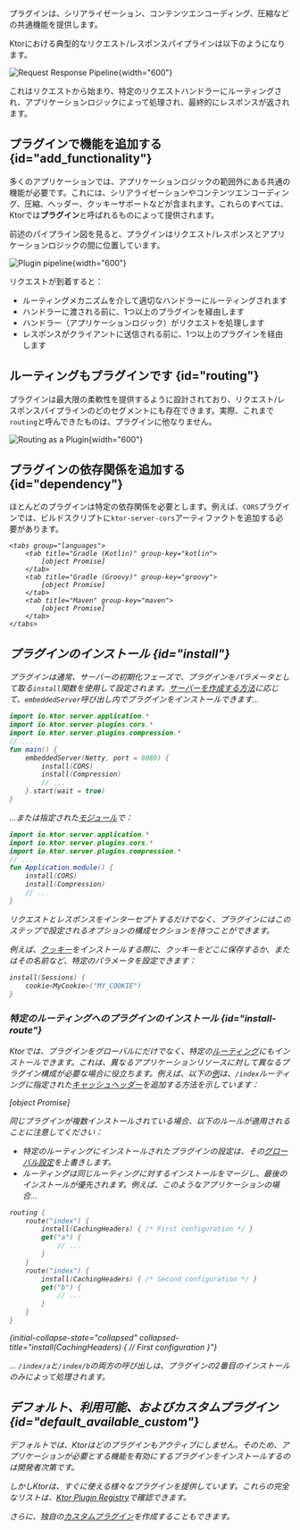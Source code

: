 [//]: # (title: サーバープラグイン)

<show-structure for="chapter" depth="2"/>

<link-summary>
プラグインは、シリアライゼーション、コンテンツエンコーディング、圧縮などの共通機能を提供します。
</link-summary>

Ktorにおける典型的なリクエスト/レスポンスパイプラインは以下のようになります。

![Request Response Pipeline](request-response-pipeline.png){width="600"}

これはリクエストから始まり、特定のリクエストハンドラーにルーティングされ、アプリケーションロジックによって処理され、最終的にレスポンスが返されます。

## プラグインで機能を追加する {id="add_functionality"}

多くのアプリケーションでは、アプリケーションロジックの範囲外にある共通の機能が必要です。これには、シリアライゼーションやコンテンツエンコーディング、圧縮、ヘッダー、クッキーサポートなどが含まれます。これらのすべては、Ktorでは**プラグイン**と呼ばれるものによって提供されます。

前述のパイプライン図を見ると、プラグインはリクエスト/レスポンスとアプリケーションロジックの間に位置しています。

![Plugin pipeline](plugin-pipeline.png){width="600"}

リクエストが到着すると：

*   ルーティングメカニズムを介して適切なハンドラーにルーティングされます
*   ハンドラーに渡される前に、1つ以上のプラグインを経由します
*   ハンドラー（アプリケーションロジック）がリクエストを処理します
*   レスポンスがクライアントに送信される前に、1つ以上のプラグインを経由します

## ルーティングもプラグインです {id="routing"}

プラグインは最大限の柔軟性を提供するように設計されており、リクエスト/レスポンスパイプラインのどのセグメントにも存在できます。実際、これまで`routing`と呼んできたものは、プラグインに他なりません。

![Routing as a Plugin](plugin-pipeline-routing.png){width="600"}

## プラグインの依存関係を追加する {id="dependency"}
ほとんどのプラグインは特定の依存関係を必要とします。例えば、`CORS`プラグインでは、ビルドスクリプトに`ktor-server-cors`アーティファクトを追加する必要があります。

<var name="artifact_name" value="ktor-server-cors"/>

    <tabs group="languages">
        <tab title="Gradle (Kotlin)" group-key="kotlin">
            [object Promise]
        </tab>
        <tab title="Gradle (Groovy)" group-key="groovy">
            [object Promise]
        </tab>
        <tab title="Maven" group-key="maven">
            [object Promise]
        </tab>
    </tabs>

## プラグインのインストール {id="install"}

プラグインは通常、サーバーの初期化フェーズで、プラグインをパラメータとして取る`install`関数を使用して設定されます。[サーバーを作成する方法](server-create-and-configure.topic)に応じて、`embeddedServer`呼び出し内でプラグインをインストールできます...

```kotlin
import io.ktor.server.application.*
import io.ktor.server.plugins.cors.*
import io.ktor.server.plugins.compression.*
// ...
fun main() {
    embeddedServer(Netty, port = 8080) {
        install(CORS)
        install(Compression)
        // ...
    }.start(wait = true)
}
```

...または指定された[モジュール](server-modules.md)で：

```kotlin
import io.ktor.server.application.*
import io.ktor.server.plugins.cors.*
import io.ktor.server.plugins.compression.*
// ...
fun Application.module() {
    install(CORS)
    install(Compression)
    // ...
}
```

リクエストとレスポンスをインターセプトするだけでなく、プラグインにはこのステップで設定されるオプションの構成セクションを持つことができます。

例えば、[クッキー](server-sessions.md#cookie)をインストールする際に、クッキーをどこに保存するか、またはその名前など、特定のパラメータを設定できます：

```kotlin
install(Sessions) {
    cookie<MyCookie>("MY_COOKIE")
}
```

### 特定のルーティングへのプラグインのインストール {id="install-route"}

Ktorでは、プラグインをグローバルにだけでなく、特定の[ルーティング](server-routing.md)にもインストールできます。これは、異なるアプリケーションリソースに対して異なるプラグイン構成が必要な場合に役立ちます。例えば、以下の[例](https://github.com/ktorio/ktor-documentation/tree/%ktor_version%/codeSnippets/snippets/caching-headers-routes)は、`/index`ルーティングに指定された[キャッシュヘッダー](server-caching-headers.md)を追加する方法を示しています：

[object Promise]

同じプラグインが複数インストールされている場合、以下のルールが適用されることに注意してください：
*   特定のルーティングにインストールされたプラグインの設定は、その[グローバル設定](#install)を上書きします。
*   ルーティングは同じルーティングに対するインストールをマージし、最後のインストールが優先されます。例えば、このようなアプリケーションの場合...

   ```kotlin
   routing {
       route("index") {
           install(CachingHeaders) { /* First configuration */ }
           get("a") {
               // ...
           }
       }
       route("index") {
           install(CachingHeaders) { /* Second configuration */ }
           get("b") {
               // ...
           }
       }
   }
   ```
   {initial-collapse-state="collapsed" collapsed-title="install(CachingHeaders) { // First configuration }"}

   ... `/index/a`と`/index/b`の両方の呼び出しは、プラグインの2番目のインストールのみによって処理されます。

## デフォルト、利用可能、およびカスタムプラグイン {id="default_available_custom"}

デフォルトでは、Ktorはどのプラグインもアクティブにしません。そのため、アプリケーションが必要とする機能を有効にするプラグインをインストールするのは開発者次第です。

しかしKtorは、すぐに使える様々なプラグインを提供しています。これらの完全なリストは、[Ktor Plugin Registry](https://github.com/ktorio/ktor-plugin-registry/tree/main/plugins/server)で確認できます。

さらに、独自の[カスタムプラグイン](server-custom-plugins.md)を作成することもできます。
